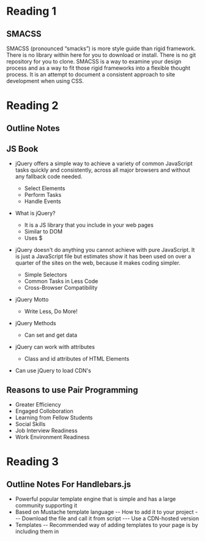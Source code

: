 # Reading 1

## SMACSS

SMACSS (pronounced “smacks”) is more style guide than rigid framework.
There is no library within here for you to download or install. There is no git repository for you to clone.
SMACSS is a way to examine your design process and as a way to fit those rigid frameworks into a flexible thought process.
It is an attempt to document a consistent approach to site development when using CSS.

# Reading 2

## Outline Notes

## JS Book

- jQuery offers a simple way to achieve a variety of common JavaScript tasks quickly and consistently, across all major browsers and without any fallback code needed. 
  - Select Elements
  - Perform Tasks
  - Handle Events
  
- What is jQuery?
  - It is a JS library that you include in your web pages
  - Similar to DOM
  - Uses $
  
- jQuery doesn't do anything you cannot achieve with pure JavaScript. It is just a JavaScript file but estimates show it has been used on over a quarter of the sites on the web, because it makes coding simpler. 
  - Simple Selectors
  - Common Tasks in Less Code
  - Cross-Browser Compatibility
  
- jQuery Motto
  - Write Less, Do More!
  
- jQuery Methods 
  - Can set and get data

- jQuery can work with attributes
  - Class and id attributes of HTML Elements
  
- Can use jQuery to load CDN's

## Reasons to use Pair Programming
- Greater Efficiency
- Engaged Colloboration
- Learning from Fellow Students
- Social Skills
- Job Interview Readiness
- Work Environment Readiness

# Reading 3

## Outline Notes For Handlebars.js

- Powerful popular template engine that is simple and has a large community supporting it
- Based on Mustache template language
-- How to add it to your project
--- Download the file and call it from script
--- Use a CDN-hosted version
- Templates
-- Recommended way of adding templates to your page is by including them in <script> tags
-- Remember the attribute type so JS doesn't try to parse them
- Expressions
-- {{}} will get HTML escaped by handlebars
-- {{{}}} allows you to print raw HTML
- Context
-- use helpers such as:
--- #each
--- #with
-- above helpers allow you to access the properties of iterated objects
- Helpers
-- To call a helper, just use it as an expression {{helpername}}
-- You can pass parameters as well {{helpername 12345}}
-- these are passed as parameters to your helper function
- Block Helpers
-- Like reg. helpers but have an opening and a closing tag
-- To create a block helper, you again use Handlebars.registerHelper()
 

## Outline Notes for Flexbox

Basic Terminology

- Main-axis

- Main-start | Main-end

- Main size

- Cross axis

- Cross-start | Cross-end

- Cross size

Properties for the Parent (Flex Container)

- Display

- Flex-direction

- Flex-wrap

- Flex-flow

- Justify-content

- Align-items

- Align-content

Properties for the Children

- Order

- Flex-grow

- Flex-shrink

- Flex-basis

- Flex

- Align-self
 

## FlexBox Froggy

- Useful CSS playground to practice your CSS skills
 

## Official Handlebars.js Documentation:

https://handlebarsjs.com/


# Reading 4

## Outline:

Learned how water carrots and poison weeds using CSS grid commands
- grid-column-start
- grid-column-end
- grid-row: 3 / 6
- etc.

## Cheatsheet:

### Character Classes
- .	any character except newline
- \w\d\s	word, digit, whitespace
- \W\D\S	not word, digit, whitespace
- [abc]	any of a, b, or c
- [^abc]	not a, b, or c
- [a-g]	character between a & g
### Anchors
- ^abc$	start / end of the string
- \b\B	word, not-word boundary
### Escaped Characters
- \.\*\\	escaped special characters
- \t\n\r	tab, linefeed, carriage return
### Groups and Lookaround
- (abc)	capture group
- \1	backreference to group #1
- (?:abc)	non-capturing group
- (?=abc)	positive lookahead
- (?!abc)	negative lookahead
### Quantifiers and Alternation
- a*a+a?	0 or more, 1 or more, 0 or 1
- a{5}a{2,}	exactly five, two or more
- a{1,3}	between one & three
- a+?a{2,}?	match as few as possible
- ab|cd	match ab or cd

# Reading 5

## Outline

- Uses Ubuntu
- Can view logs
- Used to deploy app
- Essentially a cloud platform that lets companies and people build
  deliver, monitor, and scale applications
- Gets from idea to URL without major infrastructure issues
- Security and operations are what Heroku does well
- Data is at the heart of any app — and Heroku provides a secure, scalable database-as-a-service
- Ecosystems matter - Heroku provides over 175 Add-ons with which to instantly extend applications
- Enterprise level controls lets companies support and manage portfolios of applications
- Seamless Heroku and Salesforce data synchronization makes it easy to build innovative apps that span both   platforms
## Blogs using Heroku
- Can build your own server in under 50 lines of code
- Can incorporate tons of libraries and frameworks
- Use Node.js


# Reading 6

## Outline Notes for Node.JS

- What is Node.js
  - Node.js is a JS runtime built on Chrome's V8 JS engine. It uses an event-driven, non-blocking I/O model 
    that makes it lightweight and efficient 
- Can be downloaded via Node Packet Manager (NPM) or Version Manager
- Excellent ES6 support
  - As you’re only targeting one runtime (a specific version of the V8 engine), this means that you can         write your JavaScript using the latest and most modern syntax
  - It also means that you don’t generally have to worry about compatibility issues, as you would if you       were writing JavaScript that would run in different browsers
- Recommended to download via npm as it is the worlds largest software registry

### What is Node.js used for?
- Help automate the process of developing a modern JS app
- Can be used for anything from bundling JS files and dependencies into static assests, to running test, or   automatic code linting and style checking
- Node.js allows us to run JS on the server

### What Kind of Apps is Node.js Best For?
- Great for building API's 
- Data streaming
- Large file handling

### Advantages of Node.js
- It speaks JSON
- Works well with databases such as MongoDB

### Conclusion
JavaScript is everywhere, and Node is a vast and expansive subject


# Reading 7

## Outline Notes for API's Cont...

### Google API Keys
- Google offers many different services and many require you to sign up for an API in order to access those 
  services, such as a geocoding API, Map API, etc.
- Google is actually really good about monitoring API Keys since they are eventually tied to a live billing 
  account for someone
    - What this means is that if you post your API key in the open on GitHub, within a few hours you will 
      receive an email informing you that Google has found one or more of you API keys unsecured in an
      online environment
      
### Dark Sky API's
- Dark Sky is a weather-based API that is used to help people look up weather all over the world
- With a Dark Sky API you can:
  - Get current weather
  - Minute-by-minute forecasts out to an hour
  - Hour-by-hour and day-by-day forecasts out to seven days
  - Hour-by-hour and day-by-day observations going back decades
  - Severe weather alerts in the US, Canada, European Union member nations, and Israel
  - 2 Types of Weather API's
    - Forecast Request
      - Returns the current weather forecast for the next week
    - Time Machine Request
      - Returns the observesd or forecast weather conditions for a date in the past or future
  - Dark Sky offers a vast collection of meteorological condititons in 39 different languages
  - Pricing
    - The first 1000 API requests you maek everyday are free
    - Every API request over the free daily limit cost $0.0001
  - REQUEST TYPE
    - https://api.darksky.net/forecast/[key]/[latitude],[longitude]
  - For more info go to:  
    https://darksky.net/dev/docs
    
### Yelp API
- Request:
  - GET https://api.yelp.com/v3/businesses/search
  
- Response:
  - {
  "total": 8228,
  "businesses": [
    {
      "rating": 4,
      "price": "$",
      "phone": "+14152520800",
      "id": "E8RJkjfdcwgtyoPMjQ_Olg",
      "alias": "four-barrel-coffee-san-francisco",
      "is_closed": false,
      "categories": [
        {
          "alias": "coffee",
          "title": "Coffee & Tea"
        }
      ],
      "review_count": 1738,
      "name": "Four Barrel Coffee",
      "url": "https://www.yelp.com/biz/four-barrel-coffee-san-francisco",
      "coordinates": {
        "latitude": 37.7670169511878,
        "longitude": -122.42184275
      },
      "image_url": "http://s3-media2.fl.yelpcdn.com/bphoto/MmgtASP3l_t4tPCL1iAsCg/o.jpg",
      "location": {
        "city": "San Francisco",
        "country": "US",
        "address2": "",
        "address3": "",
        "state": "CA",
        "address1": "375 Valencia St",
        "zip_code": "94103"
      },
      "distance": 1604.23,
      "transactions": ["pickup", "delivery"]
    },
    // ...
  ],
  "region": {
    "center": {
      "latitude": 37.767413217936834,
      "longitude": -122.42820739746094
    }
  }
}

For more info on Yelp API's:
https://www.yelp.com/developers/documentation/v3/business_search

### The Movie DB API
- To register for an API key, click the  from within your account settings page. You can also view the       screenshots below for help:

- Click on your avatar or initials in the main navigation ()
- Click the "Settings" link ()
- Click the "API" link in the left sidebar ()
- Click "Create" or "click here" on the API page ()
- Please note that the API registration process is not optimized for mobile devices so you should access     these pages on a desktop computer and browser.

- Before being issued an API key you will have to agree to our terms of use. You can read that .

- A few useful tips...

- The  are useful to get the static lists of data we use throughout the database. You can find things like   the languages, countries, timezones and translations that we use. The configuration method also holds       useful image information.
- Understanding the basics of our authentication is useful.

More info about the Movie DB API:
https://developers.themoviedb.org/3/getting-started/introduction

### Eventful API's
- There are a lot of API Methods but the 2 most common are:
  - Event Search
  - Venue Search
  
  Followed by:
    - Users
    - Images
    - Performers
    - Demand
    - Categories
  
For more info about Eventful API's:
http://api.eventful.com/docs

# Reading 8 
## SQL Outline

- What is SQLBolt?
  - SQL, or Structured Query Language, is a language designed to allow both technical and non-technical         users query, manipulate, and transform data from a relational database. And due to its simplicity, SQL     databases provide safe and scalable storage for millions of websites and mobile applications
- Relational Databases
  - Represents a collection of related tables
  - Each of the tables are similar to an Excel spreadsheet, with a fixed number of named columns and any 
    number of rows of data
    
## Resources on SQL
- https://openlibra.com/en/book/a-primer-on-sql-3rd-edition

- http://www.cheat-sheets.org/sites/sql.su/

## W3Schools
- Provides resources to practice SQL

  
# Reading 9 
## Refactoring

### Concepts of Functional Programming in JS
- What is functional programming?
  - Functional programming is a programming paradigm — a style of building the structure and elements of       computer programs — that treats computation as the evaluation of mathematical functions and avoids         changing-state and mutable data
  
### Pure Functions
- It returns the same result if given the same arguments (it is also referred as deterministic)
- It does not cause any observable side effects
- It returns the same result if given the same arguments

### Immutability
- When data is immutable, its state cannot change after it’s created. If you want to change an immutable     object, you can’t. Instead, you create a new object with the new value
- In Javascript we commonly use the for loop
- With recursion, we keep our variables immutable

### Referential Transparency
- Basically, if a function consistently yields the same result for the same input, it is referentially       transparent

### Functions as First-Class Entities
- The idea of functions as first-class entities is that functions are also treated as values and used as     data
- Functions as first-class entities can
  - refer to it from constants and variables
  - pass it as a parameter to other functions
  - return it as result from other functions
  
### Higher-Order Functions
- When we talk about higher-order functions, we mean a function that either
  - takes one or more functions as arguments
  - returns a function as its result
  
### Map
- The idea of map is to transform a collection
- The map method transforms a collection by applying a function to all of its elements and building a new     collection from the returned values

### Reduce
- The idea of reduce is to receive a function and a collection, and return a value created by combining the   items
- Another way to get the total amount is to compose map and reduce


## Refactoring JavaScript for Performance and Readability
### Scenario 1

// Unrefactored code

const URLstore = [];

function makeShort(URL) {
  const rndName = Math.random().toString(36).substring(2);
  URLstore.push({[rndName]: URL});
  return rndName;
}

function getLong(shortURL) {
  for (let i = 0; i < URLstore.length; i++) {
    if (URLstore[i].hasOwnProperty(shortURL) !== false) {
      return URLstore[i][shortURL];
    }
  }
}

//////

// Refactored code

const URLstore = new Map(); // Change this to a Map

function makeShort(URL) {
  const rndName = Math.random().toString(36).substring(2);
  // Place the short URL into the Map as the key with the long URL as the value
  URLstore.set(rndName, URL);
  return rndName;
}

function getLong(shortURL) {
  // Leave the function early to avoid an unnecessary else statement
  if (URLstore.has(shortURL) === false) {
    throw 'Not in URLstore!';
  }
  return URLstore.get(shortURL); // Get the long URL out of the Map
}

### Scenario 2

// Unrefactored code

const friendlyWords = require('friendly-words');

function randomPredicate() {
  const choice = Math.floor(Math.random() * friendlyWords.predicates.length);
  return friendlyWords.predicates[choice];
}

function randomObject() {
  const choice = Math.floor(Math.random() * friendlyWords.objects.length);
  return friendlyWords.objects[choice];
}

async function createUser(email) {
  const user = { email: email };
  user.url = randomPredicate() + randomObject() + randomObject();
  await db.insert(user, 'Users')
  sendWelcomeEmail(user);
}

//////

// Refactored code

const friendlyWords = require('friendly-words');

const generateURL = user => {
  const pick = arr => arr[Math.floor(Math.random() * arr.length)];
  user.url = `${pick(friendlyWords.predicates)}-${pick(friendlyWords.objects)}` +
    `-${pick(friendlyWords.objects)}`; // This line would've been too long for linters!
};

async function createUser(email) {
  const user = { email: email };
  // The URL-creation algorithm isn't important to this function so let's abstract it away
  generateURL(user);
  await db.insert(user, 'Users')
  sendWelcomeEmail(user);
}

### Strategies

function showProfile(user) {
  if (user.authenticated === true) {
    // ..
  }
}

// Refactor into ->

function showProfile(user) {
  // People often inline such checks
  if (user.authenticated === false) { return; }
  // Stay at the function indentation level, plus less brackets
}

//////

function searchGroups(name) {
  for (let i = 0; i < continents.length; i++) {
    for (let j = 0; j < continents[i].length; j++) {
      for (let k = 0; k < continents[i][j].tags.length; k++) {
        if (continents[i][j].tags[k] === name) {
          return continents[i][j].id;
        }
      }
    }
  }
}

// Refactor into ->

function searchGroups(name) {
  for (let i = 0; i < continents.length; i++) {
    const group = continents[i]; // This code becomes self-documenting
    for (let j = 0; j < group.length; j++) {
      const tags = group[j].tags;
      for (let k = 0; k < tags.length; k++) {
        if (tags[k] === name) {
          return group[j].id; // The core of this nasty loop is clearer to read
        }
      }
    }
  }
}


//////

function cacheBust(url) {
  return url.includes('?') === true ?
    `${url}&time=${Date.now()}` :
    `${url}?time=${Date.now()}`
}

// Refactor into ->

function cacheBust(url) {
  // This throws an error on invalid URL which stops undefined behaviour
  const urlObj = new URL(url);
  urlObj.searchParams.append('time', Date.now); // Easier to skim read
  return url.toString();
}

### It's important to get your code right the first time because in many businesses there isn't much value     in refactoring. Or at least, it's hard to convince stakeholders that eventually uncared for codebases       will grind productivity to a halt

## Promise
### There are 5 static methods in the Promise class
- Promise.all
- Promise.allSettled
- Promise.race
- Promise.resolve/reject
- Promise.reject

### Summary of Promise
Promise.all(promises) – waits for all promises to resolve and returns an array of their results. If any of the given promises rejects, it becomes the error of Promise.all, and all other results are ignored.
Promise.allSettled(promises) (recently added method) – waits for all promises to settle and returns their results as an array of objects with:
state: "fulfilled" or "rejected"
value (if fulfilled) or reason (if rejected).
Promise.race(promises) – waits for the first promise to settle, and its result/error becomes the outcome.
Promise.resolve(value) – makes a resolved promise with the given value.
Promise.reject(error) – makes a rejected promise with the given error.


# Reading 10

## Call Stack
- A call stack is a mechanism for an interpreter (like the JavaScript interpreter in a web browser) to keep   track of its place in a script that calls multiple functions — what function is currently being run and     what functions are called from within that function, etc
  - What it does
    - When a script calls a function, the interpreter adds it to the call stack and then starts carrying out the function.
    - Any functions that are called by that function are added to the call stack further up, and run where their calls are reached.
    - When the current function is finished, the interpreter takes it off the stack and resumes execution where it left off in the last code listing.
    - If the stack takes up more space than it had assigned to it, it results in a "stack overflow" error.
    
### JS Call Stack
- The JavaScript engine (which is found in a hosting environment like the browser), is a single-threaded     interpreter comprising of a heap and a single call stack. The browser provides web APIs like the DOM,       AJAX, and Timers
- LIFO: When we say that the call stack, operates by the data structure principle of Last In, First Out, it   means that the last function that gets pushed into the stack is the first to be pop out, when the           function returns
### Summary
1. It is single-threaded. Meaning it can only do one thing at a time.
2. Code execution is synchronous.
3. A function invocation creates a stack frame that occupies a temporary memory.
4. It works as a LIFO — Last In, First Out data structure.

### JS Error Messaging
- Types of Error Messages
  - Reference 
  - Syntax
  - Range
  - Type
 
 
 # Reading 11 EJS
 
 ## EJS
 
 ### What is EJS?
 EJS stands for Embedded JavaScript
 
 ### EJS to Template your Node App
 - File Structure
 - Node Set-up
 - Start Up Server
 
 ### EJS Partials
 - Footer.ejs 
 - Head.ejs
 - Header.ejs
 
 ### Using EJS Partials
 - Now we have our partials defined, all we have to do is call them in the files that we need them. 
 - Let's go into index.ejs and about.ejs and use them in there. We will also define the full width and sidebar layouts here using the good old Bootstrap grid
 - Using Partials The syntax to use an EJS partial is: <% include FILENAME %>
 - The path to the partial is relative to the current file
 
 ### Other aspects of EJS to Consider
 - Single Variable
 - Looping Over Data
 - Advanced Layouts
 
## Conclusion:
- EJS let's us spin up quick applications when we don't need anything too complex 
- By using partials and having the ability to easily pass variables to our views, we can build some great     applications quickly
 

# Reading 12 EJS

## EJS Partials
- Partials come in handy when you want to reuse the same HTML across multiple views
- Think of partials as functions, they make large websites easier to maintain as you don’t have to go and     change a piece of text in every page it appears in
- You define that reusable bundle of code in a file andinclude it wherever you need it

### Using EJS Partials
- In EJS, any JavaScript or non-HTML syntax you include in your templates is always surrounded by <% %>       delimiters (you could change these delimiters if you really wanted to)
- You use <%- include( PARTIAL_FILE ) %> where the partial file is relative to the template you use it in
- The <%- %> tags allow us to output the unescaped content onto the page (notice the -)
- This is important when using the include() statement since you don’t want EJS to escape your HTML           characters like ‘<’, ‘>’, etc

### Example Code:
### Homepage template in views/home.ejs...Inlcuded is navbar and footer partial!
<!-- views/home.ejs -->
    <!DOCTYPE html>
    <html>
    <head>
        <meta charset="utf-8">
        <title>Node.js Blog</title>
        <link rel="stylesheet" href="https://maxcdn.bootstrapcdn.com/bootstrap/3.3.6/css/bootstrap.min.css">
        <style>
            body {
                padding-top: 20px;
                padding-bottom: 20px;
            }
            .jumbotron {
              margin-top: 10px;
            }
        </style>
    </head>
    <body>
        <div class="container">
            <%- include('partials/navbar') %>
            <div class="jumbotron">
                <h1>All about Node</h1>
                <p class="lead">Check out our articles below!</p>
            </div>
            <div class="row">
                <div class="col-lg-12">
                    <div class="list-group">
                      <!-- loop over blog posts and render them -->
                      LIST_OF_POSTS
                    </div>
                </div>
            </div>
            <%- include('partials/footer') %>
        </div>
    </body>
    </html>
      
      
### Example Cont...
### Post page in views/post.ejs:
<!-- views/post.ejs -->
    <!DOCTYPE html>
    <html>
    <head>
        <meta charset="utf-8">
        <title>POST_TITLE | Node.js Blog</title>
        <link rel="stylesheet" href="https://maxcdn.bootstrapcdn.com/bootstrap/3.3.6/css/bootstrap.min.css">
        <style>
            body {
                padding-top: 20px;
                padding-bottom: 20px;
            }
        </style>
    </head>
    <body>
        <div class="container">
            <%- include('partials/navbar') %>
            <div>
                <h2>POST_TITLE</h2>
                <p>by <a href="#">POST_AUTHOR</a></p>
                <p>POST_CONTENT</p>
                <hr>
            </div>
            <%- include('partials/footer') %>
        </div>
    </body>
    </html>
      
### Some placeholders were used such as:
- LIST_OF_POSTS
- POST_TITLE
- POST_AUTHOR 
- POST_CONTENT


# Reading 13 Sending Form Data

## Overview of Form Data

### Client/Server Architecture
- The web is based on a basic client/server architecture
  - Client sends a req to a server using HTTP
  - Server answers the req using the same HTTP
  - On the client side, an HTML form is no more that an easy user-friendly way to configure an HTTP request     that sends data to a server
  - This then allows the user to provide info to be delivered in the HTTP req
  
### The ACTION Attribute
- Defines where the data gets sent. Its value must be a valid relative or absolute URL
- If this attribute isn't provided, the data will be sent to the URL of the page containing the form; the     current page

### The METHOD Attribue
- The method attribute defines how data is sent
- The HTTP protocol provides several ways to perform a request; HTML form data can be transmitted via a       number of different ones, the most common HTTP request methods are the GET method and the POST method

### The GET Method
- The GET method is the method used by the browser to ask the server to send back a given resource: "Hey     server, I want to get this resource."

### The POST Method
- The POST method is a little different. It's the method the browser uses to talk to the server when asking   for a response that takes into account the data provided in the body of the HTTP request: "Hey server,     take a look at this data and send me back an appropriate result." 
- If a form is sent using this method, the data is appended to the body of the HTTP request

### Viewing HTTP Requests
- HTTP requests are never displayed to the user (if you want to see them, you need to use tools such as the   Firefox Network Monitor or the Chrome Developer Tools)
- The only thing displayed to the user is the URL called
- IMPORTANT!!!
  - With a GET request the user will see the data in their URL bar, but with a POST request they won't

### Conclusion
- Sending form data can be easy, but securing the overall application can be hard
- It is possible to perform client side data validation but the server can't trust this validation because   it has no way to truly know what really happens on the client side
- Read documentation about the tools you are going to implement to better understand their functionality 


# Database Normalization 
- What is DB Normalization?
  - Database normalization is a process used to organize a database into tables and columns
  - The overall idea is that a table should be about a specific topic and that and only supporting topics       included
- There are 3 normal forms most databases adhere to using
  - First is to minimize duplicate data
  - Second is to minimize or avoid data modification issues
  - Third is to simplify queries
  
## Data Duplication and Modification Anomalies
- Insert Anomaly
- Update Anomaly
- Delete Anomaly

## Search and Sort Issues
- Query and Sort

## Definition of DB Normilization
- There are three common forms of database normalization: 1st, 2nd, and 3rd normal form. They are also       abbreviated as 1NF, 2NF, and 3NF respectively
- First Normal Form – The information is stored in a relational table with each column containing atomic     values. There are no repeating groups of columns
- Second Normal Form – The table is in first normal form and all the columns depend on the table’s primary   key
- Third Normal Form – the table is in second normal form and all of its columns are not transitively         dependent on the primary key


# Reading 15 Diversity and Inclusion

- Large and very apparent gaps in the tech world amongst genders
- 1984, 37% of CS grads were women
- 2016, 18% of CS grads were women
  - Over 30 yrs, the gap still hasn't closed due to gender inequalities
### The Cause?

- Early computers were used for gaming and the market was aimed at boys and men, therefore boys and men       were exposed to these technologies, where girls and women were not
- Imperical evidence shows that due to marketing strageties, access to tech, and opportunities set the       stage for this gap to develop and grow
- Even to this day there is a subtle message to women that tech isn't a place for them, which is extremely   sad as well as unfair, since women have been behind some of the biggest advancements in computing

### The Data to Back it Up
- https://informationisbeautiful.net/visualizations/diversity-in-tech/

### Cornell University Study
- https://arxiv.org/abs/1906.07883

### Gap Chart
- https://cdn.statcdn.com/Infographic/images/normal/4467.jpeg






